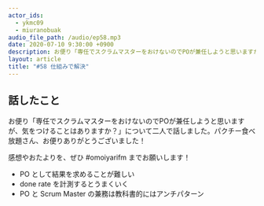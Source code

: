 ```yaml
---
actor_ids:
  - ykmc09
  - miuranobuak
audio_file_path: /audio/ep58.mp3
date: 2020-07-10 9:30:00 +0900
description: お便り「専任でスクラムマスターをおけないのでPOが兼任しようと思いますが、気をつけることはありますか？」について二人で話しました。
layout: article
title: "#58 仕組みで解決"
---
```


## 話したこと

お便り「専任でスクラムマスターをおけないのでPOが兼任しようと思いますが、気をつけることはありますか？」について二人で話しました。パクチー食べ放題さん、お便りありがとうございました！

感想やおたよりを、ぜひ #omoiyarifm までお願いします！

- PO として結果を求めることが難しい
- done rate を計測するとうまくいく 
- PO と Scrum Master の兼務は教科書的にはアンチパターン
